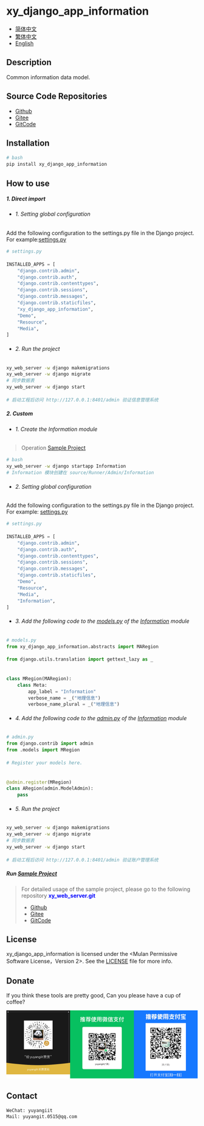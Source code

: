 <!--
 * @Author: 余洋 yuyangit.0515@qq.com
 * @Date: 2024-10-18 13:02:22
 * @LastEditors: 余洋 yuyangit.0515@qq.com
 * @LastEditTime: 2024-10-23 20:52:22
 * @FilePath: /xy_django_app_information/readme/README_en.md
 * @Description: 这是默认设置,请设置`customMade`, 打开koroFileHeader查看配置 进行设置: https://github.com/OBKoro1/koro1FileHeader/wiki/%E9%85%8D%E7%BD%AE
-->
# xy_django_app_information

- [简体中文](README_zh_CN.md)
- [繁体中文](README_zh_TW.md)
- [English](README_en.md)

## Description

Common information data model.

## Source Code Repositories

- <a href="https://github.com/xy-django-app/xy_django_app_information.git" target="_blank">Github</a>  
- <a href="https://gitee.com/xy-opensource/xy_django_app_information.git" target="_blank">Gitee</a>  
- <a href="https://gitcode.com/xy-opensource/xy_django_app_information.git" target="_blank">GitCode</a>  

## Installation

```bash
# bash
pip install xy_django_app_information
```

## How to use


##### 1. Direct import

- ###### 1. Setting global configuration

Add the following configuration to the settings.py file in the Django project.  
For example:[settings.py](../samples/xy_web_server_demo/source/Runner/Admin/xy_web_server_demo/settings.py)

```python
# settings.py

INSTALLED_APPS = [
    "django.contrib.admin",
    "django.contrib.auth",
    "django.contrib.contenttypes",
    "django.contrib.sessions",
    "django.contrib.messages",
    "django.contrib.staticfiles",
    "xy_django_app_information",
    "Demo",
    "Resource",
    "Media",
]

```

- ###### 2. Run the project

```bash
xy_web_server -w django makemigrations
xy_web_server -w django migrate
# 同步数据表
xy_web_server -w django start

# 启动工程后访问 http://127.0.0.1:8401/admin 验证信息管理系统
```

##### 2. Custom

- ###### 1. Create the Information module

> Operation [Sample Project](../samples/xy_web_server_demo/)

```bash
# bash
xy_web_server -w django startapp Information
# Information 模块创建在 source/Runner/Admin/Information 
```

- ###### 2. Setting global configuration

Add the following configuration to the settings.py file in the Django project.  
For example: [settings.py](../samples/xy_web_server_demo/source/Runner/Admin/xy_web_server_demo/settings.py)

```python
# settings.py

INSTALLED_APPS = [
    "django.contrib.admin",
    "django.contrib.auth",
    "django.contrib.contenttypes",
    "django.contrib.sessions",
    "django.contrib.messages",
    "django.contrib.staticfiles",
    "Demo",
    "Resource",
    "Media",
    "Information",
]

```

- ###### 3. Add the following code to the [models.py](../samples/xy_web_server_demo/source/Runner/Admin/Information/models.py) of the  [Information](../samples/xy_web_server_demo/source/Runner/Admin/Information) module

```python
# models.py
from xy_django_app_information.abstracts import MARegion

from django.utils.translation import gettext_lazy as _


class MRegion(MARegion):
    class Meta:
        app_label = "Information"
        verbose_name = _("地理信息")
        verbose_name_plural = _("地理信息")

```

- ###### 4. Add the following code to the [admin.py](../samples/xy_web_server_demo/source/Runner/Admin/Information/admin.py) of the [Information](../samples/xy_web_server_demo/source/Runner/Admin/Information) module

```python
# admin.py
from django.contrib import admin
from .models import MRegion

# Register your models here.


@admin.register(MRegion)
class ARegion(admin.ModelAdmin):
    pass

```

- ###### 5. Run the project

```bash
xy_web_server -w django makemigrations
xy_web_server -w django migrate
# 同步数据表
xy_web_server -w django start

# 启动工程后访问 http://127.0.0.1:8401/admin 验证账户管理系统
```


##### Run [Sample Project](../samples/xy_web_server_demo)

> For detailed usage of the sample project, please go to the following repository <b style="color: blue">xy_web_server.git</b> 
> - <a href="https://github.com/xy-web-service/xy_web_server.git" target="_blank">Github</a>  
> - <a href="https://gitee.com/xy-opensource/xy_web_server.git" target="_blank">Gitee</a>  
> - <a href="https://gitcode.com/xy-opensource/xy_web_server.git" target="_blank">GitCode</a>  

## License
xy_django_app_information is licensed under the <Mulan Permissive Software License，Version 2>. See the [LICENSE](../LICENSE) file for more info.

## Donate

If you think these tools are pretty good, Can you please have a cup of coffee?  

![Pay-Total](./Pay-Total.png)  


## Contact

```
WeChat: yuyangiit
Mail: yuyangit.0515@qq.com
```
